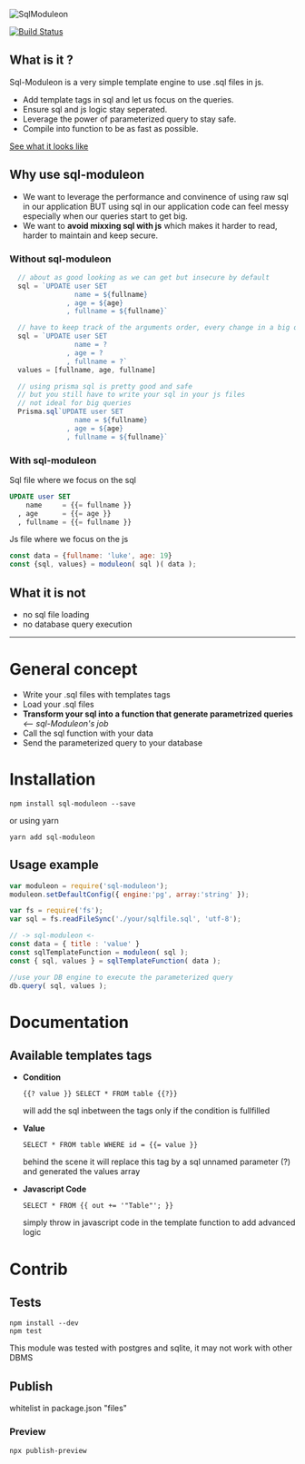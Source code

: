 ![SqlModuleon](https://raw.githubusercontent.com/Enzuo/sql-moduleon/master/logo.png)

[![Build Status](https://travis-ci.com/Enzuo/sql-moduleon.svg?branch=master)](https://travis-ci.com/Enzuo/sql-moduleon)

## What is it ?

Sql-Moduleon is a very simple template engine to use .sql files in js.
- Add template tags in sql and let us focus on the queries.
- Ensure sql and js logic stay seperated.
- Leverage the power of parameterized query to stay safe.
- Compile into function to be as fast as possible.

[See what it looks like](#with-sql-moduleon)


## Why use sql-moduleon
- We want to leverage the performance and convinence of using raw sql in our application BUT using sql in our application code can feel messy especially when our queries start to get big.
- We want to **avoid mixxing sql with js** which makes it harder to read, harder to maintain and keep secure.

### Without sql-moduleon

```js
  // about as good looking as we can get but insecure by default
  sql = `UPDATE user SET
                name = ${fullname}
              , age = ${age}
              , fullname = ${fullname}`

  // have to keep track of the arguments order, every change in a big query is a pain
  sql = `UPDATE user SET
                name = ?
              , age = ?
              , fullname = ?`
  values = [fullname, age, fullname]

  // using prisma sql is pretty good and safe
  // but you still have to write your sql in your js files
  // not ideal for big queries
  Prisma.sql`UPDATE user SET
                name = ${fullname}
              , age = ${age}
              , fullname = ${fullname}`
```

### With sql-moduleon
Sql file where we focus on the sql
```sql
UPDATE user SET
    name     = {{= fullname }}
  , age      = {{= age }}
  , fullname = {{= fullname }}
```

Js file where we focus on the js
```js
const data = {fullname: 'luke', age: 19}
const {sql, values} = moduleon( sql )( data );
```


## What it is not

- no sql file loading
- no database query execution

---

# General concept

- Write your .sql files with templates tags
- Load your .sql files
- **Transform your sql into a function that generate parametrized queries** *<-- sql-Moduleon's job*
- Call the sql function with your data
- Send the parameterized query to your database

# Installation

`npm install sql-moduleon --save`

or using yarn

`yarn add sql-moduleon`

## Usage example

```javascript
var moduleon = require('sql-moduleon');
moduleon.setDefaultConfig({ engine:'pg', array:'string' });

var fs = require('fs');
var sql = fs.readFileSync('./your/sqlfile.sql', 'utf-8');

// -> sql-moduleon <-
const data = { title : 'value' }
const sqlTemplateFunction = moduleon( sql );
const { sql, values } = sqlTemplateFunction( data );

//use your DB engine to execute the parameterized query
db.query( sql, values );
```



# Documentation

## Available templates tags

- **Condition**

  `{{? value }} SELECT * FROM table {{?}}`

  will add the sql inbetween the tags only if the condition is fullfilled

- **Value**

  `SELECT * FROM table WHERE id = {{= value }}`

  behind the scene it will replace this tag by a sql unnamed parameter (?) and generated the values array

- **Javascript Code**

  `SELECT * FROM {{ out += '"Table"'; }}`

  simply throw in javascript code in the template function to add advanced logic


# Contrib

## Tests

```
npm install --dev
npm test
```

This module was tested with postgres and sqlite,
it may not work with other DBMS

## Publish


whitelist in package.json "files"

### Preview

`npx publish-preview`
